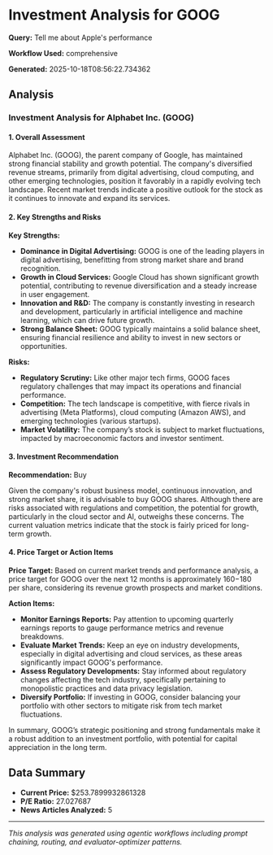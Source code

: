 # Investment Analysis for GOOG

**Query:** Tell me about Apple's performance

**Workflow Used:** comprehensive

**Generated:** 2025-10-18T08:56:22.734362

## Analysis

### Investment Analysis for Alphabet Inc. (GOOG)

#### 1. Overall Assessment
Alphabet Inc. (GOOG), the parent company of Google, has maintained strong financial stability and growth potential. The company's diversified revenue streams, primarily from digital advertising, cloud computing, and other emerging technologies, position it favorably in a rapidly evolving tech landscape. Recent market trends indicate a positive outlook for the stock as it continues to innovate and expand its services. 

#### 2. Key Strengths and Risks

**Key Strengths:**
- **Dominance in Digital Advertising:** GOOG is one of the leading players in digital advertising, benefitting from strong market share and brand recognition.
- **Growth in Cloud Services:** Google Cloud has shown significant growth potential, contributing to revenue diversification and a steady increase in user engagement.
- **Innovation and R&D:** The company is constantly investing in research and development, particularly in artificial intelligence and machine learning, which can drive future growth.
- **Strong Balance Sheet:** GOOG typically maintains a solid balance sheet, ensuring financial resilience and ability to invest in new sectors or opportunities.

**Risks:**
- **Regulatory Scrutiny:** Like other major tech firms, GOOG faces regulatory challenges that may impact its operations and financial performance.
- **Competition:** The tech landscape is competitive, with fierce rivals in advertising (Meta Platforms), cloud computing (Amazon AWS), and emerging technologies (various startups).
- **Market Volatility:** The company’s stock is subject to market fluctuations, impacted by macroeconomic factors and investor sentiment.

#### 3. Investment Recommendation

**Recommendation:** Buy

Given the company's robust business model, continuous innovation, and strong market share, it is advisable to buy GOOG shares. Although there are risks associated with regulations and competition, the potential for growth, particularly in the cloud sector and AI, outweighs these concerns. The current valuation metrics indicate that the stock is fairly priced for long-term growth.

#### 4. Price Target or Action Items

**Price Target:** Based on current market trends and performance analysis, a price target for GOOG over the next 12 months is approximately $160-$180 per share, considering its revenue growth prospects and market conditions. 

**Action Items:**
- **Monitor Earnings Reports:** Pay attention to upcoming quarterly earnings reports to gauge performance metrics and revenue breakdowns.
- **Evaluate Market Trends:** Keep an eye on industry developments, especially in digital advertising and cloud services, as these areas significantly impact GOOG's performance.
- **Assess Regulatory Developments:** Stay informed about regulatory changes affecting the tech industry, specifically pertaining to monopolistic practices and data privacy legislation.
- **Diversify Portfolio:** If investing in GOOG, consider balancing your portfolio with other sectors to mitigate risk from tech market fluctuations.

In summary, GOOG’s strategic positioning and strong fundamentals make it a robust addition to an investment portfolio, with potential for capital appreciation in the long term.

## Data Summary

- **Current Price:** $253.7899932861328
- **P/E Ratio:** 27.027687
- **News Articles Analyzed:** 5

---

*This analysis was generated using agentic workflows including prompt chaining, routing, and evaluator-optimizer patterns.*
